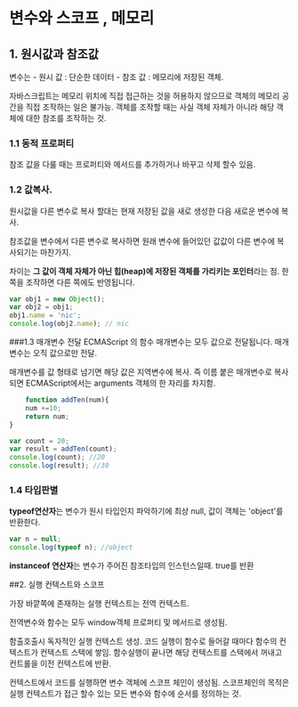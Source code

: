 
# 변수와 스코프 , 메모리

## 1. 원시값과 참조값
변수는 
	- 원시 값 : 단순한 데이터
	- 참조 값 : 메모리에 저장된 객체.

자바스크립트는 메모리 위치에 직접 접근하는 것을 허용하지 않으므로 객체의 메모리 공간을 직접 조작하는 일은 불가능.
객체를 조작할 때는 사실 객체 자체가 아니라 해당 객체에 대한 참조를 조작하는 것.

### 1.1 동적 프로퍼티 
참조 값을 다룰 때는 프로퍼티와 메서드를 추가하거나 바꾸고 삭제 할수 있음.


### 1.2 값복사.
원시값을 다른 변수로 복사 할대는 현재 저장된 값을  새로 생성한 다음 새로운 변수에 복사.

참조값을 변수에서 다른 변수로 복사하면 원래 변수에 들어있던 값값이 다른 변수에 복사되기는 마찬가지.

차이는 **그 값이 객체 자체가 아닌 힙(heap)에 저장된 객체를 가리키는 포인터**라는 점. 
한쪽을 조작하면 다른 쪽에도 반영됩니다.

```js
var obj1 = new Object();
var obj2 = obj1;
obj1.name = 'nic';
console.log(obj2.name); // nic 
```

###1.3 매개변수 전달
ECMAScript 의 함수 매개변수는 모두 값으로 전달됩니다.
매개변수는 오직 값으로만 전달. 

매개변수를 값 형태로 넘기면 해당 값은 지역변수에 복사.
즉 이름 붙은 매개변수로 복사되면 ECMAScript에서는 arguments 객체의 한 자리를 차지함. 

```js
	function addTen(num){
	num +=10;
	return num;
}

var count = 20;
var result = addTen(count);
console.log(count); //20
console.log(result); //30 

```

### 1.4 타입판별
**typeof연산자**는 변수가 원시 타입인지 파악하기에 최상
null, 값이 객체는 'object'를 반환한다. 

```js
var n = null;
console.log(typeof n); //object
```

**instanceof 연산자**는 변수가 주어진 참조타입의 인스턴스일때. true를 반환 



##2. 실행 컨텍스트와 스코프 

가장 바깥쪽에 존재하는 실행 컨텍스트는 전역 컨텍스트.

전역변수와 함수는 모두 window객체 프로퍼티 및 메서드로 생성됨.

함출호출시 독자적인 실행 컨텍스트 생성.
코드 실행이 함수로 들어갈 때마다 함수의 컨텍스트가 컨텍스트 스택에 쌓임. 
함수실행이 끝나면 해당 컨텍스트를 스택에서 꺼내고 컨트롤을 이전 컨텍스트에 반환.



컨텍스트에서 코드를 실행하면 변수 객체에 스코프 체인이 생성됨. 
스코프체인의 목적은 실행 컨텍스트가 접근 할수 있는 모든 변수와 함수에 순서를 정의하는 것. 










